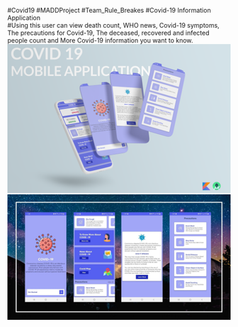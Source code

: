 #Covid19 #MADDProject #Team_Rule_Breakes
#Covid-19 Information Application    
#Using this user can view death count, WHO news, Covid-19 symptoms, The precautions for Covid-19, The deceased, recovered and infected people count and More Covid-19 information you want to know.
![](https://github.com/Charithdabare/hp/blob/536d6324edb97971ec0ad02f20830f83ef00469e/full.png)
![](https://github.com/Charithdabare/hp/blob/c13f60fa72caa53d835075d55b7478842fcd7b03/Untitled%20design.jpg)
